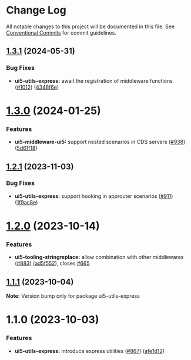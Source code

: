 # Change Log

All notable changes to this project will be documented in this file.
See [Conventional Commits](https://conventionalcommits.org) for commit guidelines.

## [1.3.1](https://github.com/ui5-community/ui5-ecosystem-showcase/compare/ui5-utils-express@1.3.0...ui5-utils-express@1.3.1) (2024-05-31)


### Bug Fixes

* **ui5-utils-express:** await the registration of middleware functions ([#1012](https://github.com/ui5-community/ui5-ecosystem-showcase/issues/1012)) ([4348f6e](https://github.com/ui5-community/ui5-ecosystem-showcase/commit/4348f6eb9a857a7e900216fda30319e584ea2a3b))





# [1.3.0](https://github.com/ui5-community/ui5-ecosystem-showcase/compare/ui5-utils-express@1.2.1...ui5-utils-express@1.3.0) (2024-01-25)


### Features

* **ui5-middleware-ui5:** support nested scenarios in CDS servers ([#938](https://github.com/ui5-community/ui5-ecosystem-showcase/issues/938)) ([5d61f18](https://github.com/ui5-community/ui5-ecosystem-showcase/commit/5d61f18f04a624e8f61ec7fa1e8f32e81c43f6b0))





## [1.2.1](https://github.com/ui5-community/ui5-ecosystem-showcase/compare/ui5-utils-express@1.2.0...ui5-utils-express@1.2.1) (2023-11-03)


### Bug Fixes

* **ui5-utils-express:** support hooking in approuter scenarios ([#911](https://github.com/ui5-community/ui5-ecosystem-showcase/issues/911)) ([1f9ac8e](https://github.com/ui5-community/ui5-ecosystem-showcase/commit/1f9ac8ee5d3d607c4ed000d22245dfc5f47252cc))





# [1.2.0](https://github.com/ui5-community/ui5-ecosystem-showcase/compare/ui5-utils-express@1.1.1...ui5-utils-express@1.2.0) (2023-10-14)


### Features

* **ui5-tooling-stringreplace:** allow combination with other middlewares ([#883](https://github.com/ui5-community/ui5-ecosystem-showcase/issues/883)) ([ad5f552](https://github.com/ui5-community/ui5-ecosystem-showcase/commit/ad5f552ded641e974675741380f8e6a106c4c172)), closes [#665](https://github.com/ui5-community/ui5-ecosystem-showcase/issues/665)





## [1.1.1](https://github.com/ui5-community/ui5-ecosystem-showcase/compare/ui5-utils-express@1.1.0...ui5-utils-express@1.1.1) (2023-10-04)

**Note:** Version bump only for package ui5-utils-express





# 1.1.0 (2023-10-03)


### Features

* **ui5-utils-express:** introduce express utilities ([#867](https://github.com/ui5-community/ui5-ecosystem-showcase/issues/867)) ([afe1d12](https://github.com/ui5-community/ui5-ecosystem-showcase/commit/afe1d129b94278f15958039c9e6b80505def7689))
